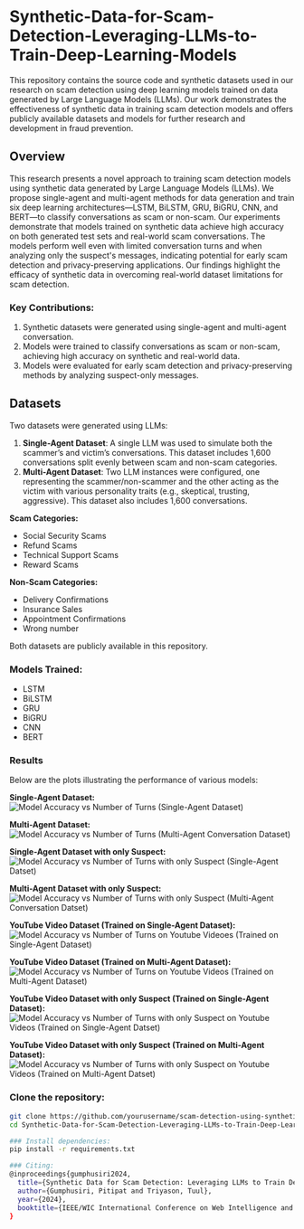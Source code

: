 # Synthetic-Data-for-Scam-Detection-Leveraging-LLMs-to-Train-Deep-Learning-Models

This repository contains the source code and synthetic datasets used in our research on scam detection using deep learning models trained on data generated by Large Language Models (LLMs). Our work demonstrates the effectiveness of synthetic data in training scam detection models and offers publicly available datasets and models for further research and development in fraud prevention.

## Overview

This research presents a novel approach to training scam detection models using synthetic data generated by Large Language Models (LLMs). We propose single-agent and multi-agent methods for data generation and train six deep learning architectures—LSTM, BiLSTM, GRU, BiGRU, CNN, and BERT—to classify conversations as scam or non-scam. Our experiments demonstrate that models trained on synthetic data achieve high accuracy on both generated test sets and real-world scam conversations. The models perform well even with limited conversation turns and when analyzing only the suspect's messages, indicating potential for early scam detection and privacy-preserving applications. Our findings highlight the efficacy of synthetic data in overcoming real-world dataset limitations for scam detection. 

### Key Contributions:
1. Synthetic datasets were generated using single-agent and multi-agent conversation.
2. Models were trained to classify conversations as scam or non-scam, achieving high accuracy on synthetic and real-world data.
3. Models were evaluated for early scam detection and privacy-preserving methods by analyzing suspect-only messages.

## Datasets

Two datasets were generated using LLMs:
1. **Single-Agent Dataset**: A single LLM was used to simulate both the scammer’s and victim’s conversations. This dataset includes 1,600 conversations split evenly between scam and non-scam categories.
2. **Multi-Agent Dataset**: Two LLM instances were configured, one representing the scammer/non-scammer and the other acting as the victim with various personality traits (e.g., skeptical, trusting, aggressive). This dataset also includes 1,600 conversations.

**Scam Categories:**
- Social Security Scams
- Refund Scams
- Technical Support Scams
- Reward Scams

**Non-Scam Categories:**
- Delivery Confirmations
- Insurance Sales
- Appointment Confirmations
- Wrong number

Both datasets are publicly available in this repository.

### Models Trained:
- LSTM
- BiLSTM
- GRU
- BiGRU
- CNN
- BERT

### Results

Below are the plots illustrating the performance of various models:

**Single-Agent Dataset:**
![Model Accuracy vs  Number of Turns (Single-Agent Dataset)](https://github.com/user-attachments/assets/99d98454-8328-4023-86f9-381294912715)

**Multi-Agent Dataset:**
![Model Accuracy vs  Number of Turns (Multi-Agent Conversation Dataset)](https://github.com/user-attachments/assets/0295faf1-8b07-4beb-8d66-209b71f71ae5)

**Single-Agent Dataset with only Suspect:**
![Model Accuracy vs  Number of Turns with only Suspect (Single-Agent Datset)](https://github.com/user-attachments/assets/51009cd9-9e10-421e-b663-dd2aa8c38f87)

**Multi-Agent Dataset with only Suspect:**
![Model Accuracy vs  Number of Turns with only Suspect (Multi-Agent Conversation Datset)](https://github.com/user-attachments/assets/782ec49c-52b1-4d7e-8fad-e9330792c00a)

**YouTube Video Dataset (Trained on Single-Agent Dataset):**
![Model Accuracy vs  Number of Turns on Youtube Videoes (Trained on Single-Agent Dataset)](https://github.com/user-attachments/assets/de4258ea-8bb7-4e54-9f96-833b6611e3d8)

**YouTube Video Dataset (Trained on Multi-Agent Dataset):**
![Model Accuracy vs  Number of Turns on Youtube Videos (Trained on Multi-Agent Dataset)](https://github.com/user-attachments/assets/81490b2a-71ab-42f6-a65f-929d0fa14c87)

**YouTube Video Dataset with only Suspect (Trained on Single-Agent Dataset):**
![Model Accuracy vs  Number of Turns with only Suspect on Youtube Videos (Trained on Single-Agent Datset)](https://github.com/user-attachments/assets/37da378d-0344-42d6-92c8-844db6ff60e2)

**YouTube Video Dataset with only Suspect (Trained on Multi-Agent Dataset):**
![Model Accuracy vs  Number of Turns with only Suspect on Youtube Videos (Trained on Multi-Agent Datset)](https://github.com/user-attachments/assets/65b27aa1-81da-41cd-907c-21fe3f07ece8)

### Clone the repository:
```bash
git clone https://github.com/yourusername/scam-detection-using-synthetic-data.git
cd Synthetic-Data-for-Scam-Detection-Leveraging-LLMs-to-Train-Deep-Learning-Models

### Install dependencies:
pip install -r requirements.txt

### Citing:
@inproceedings{gumphusiri2024,
  title={Synthetic Data for Scam Detection: Leveraging LLMs to Train Deep Learning Models},
  author={Gumphusiri, Pitipat and Triyason, Tuul},
  year={2024},
  booktitle={IEEE/WIC International Conference on Web Intelligence and Intelligent Agent Technology (under review)},
}
